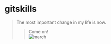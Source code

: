 # gitskills
> The most important change in my life is now.
>> Come on!  
![march](http://www.liaoxuefeng.com/files/attachments/0013848605496402772ffdb6ab448deb7eef7baa124171b000/0 "JUST COME ON")

